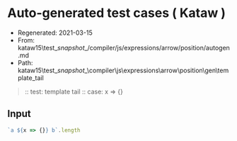 # Auto-generated test cases ( Kataw )
- Regenerated: 2021-03-15
- From: kataw15\test\__snapshot__/compiler/js/expressions/arrow/position/autogen.md
- Path: kataw15\test\__snapshot__\compiler\js\expressions\arrow\position\gen\template_tail
> :: test: template tail
> :: case: x => {}
## Input

`````js
`a ${x => {}} b`.length
`````
